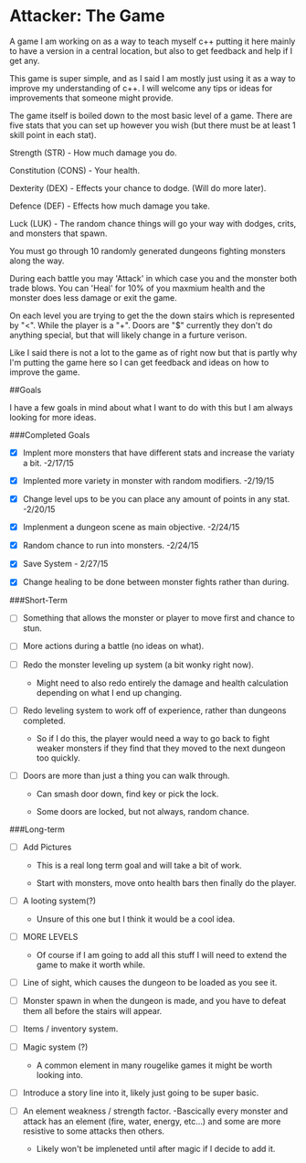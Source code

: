 # Attacker: The Game
A game I am working on as a way to teach myself c++ putting it here mainly to have a version in a central location, but also to get feedback and help if I get any.

This game is super simple, and as I said I am mostly just using it as a way to improve my understanding of c++. I will welcome any tips or ideas for improvements that someone might provide.

The game itself is boiled down to the most basic level of a game. There are five stats that you can set up however you wish (but there must be at least 1 skill point in each stat).

Strength (STR) - How much damage you do.

Constitution (CONS) - Your health.

Dexterity (DEX) - Effects your chance to dodge. (Will do more later).

Defence (DEF) - Effects how much damage you take.

Luck (LUK) - The random chance things will go your way with dodges, crits, and monsters that spawn.



You must go through 10 randomly generated dungeons fighting monsters along the way.

During each battle you may 'Attack' in which case you and the monster both trade blows. You can 'Heal' for 10% of you maxmium health and the monster does less damage or exit the game.

On each level you are trying to get the the down stairs which is represented by "<". While the player is a "+". Doors are "$" currently they don't do anything special, but that will likely change in a furture verison.

Like I said there is not a lot to the game as of right now but that is partly why I'm putting the game here so I can get feedback and ideas on how to improve the game.

##Goals

I have a few goals in mind about what I want to do with this but I am always looking for more ideas.

###Completed Goals

- [x] Implent more monsters that have different stats and increase the variaty a bit. -2/17/15

- [x] Implented more variety in monster with random modifiers. -2/19/15

- [x] Change level ups to be you can place any amount of points in any stat. -2/20/15

- [x] Implenment a dungeon scene as main objective. -2/24/15

- [x] Random chance to run into monsters. -2/24/15

- [x] Save System - 2/27/15

- [x] Change healing to be done between monster fights rather than during.

###Short-Term

- [ ] Something that allows the monster or player to move first and chance to stun.

- [ ] More actions during a battle (no ideas on what).

- [ ] Redo the monster leveling up system (a bit wonky right now).

  - Might need to also redo entirely the damage and health calculation depending on what I end up changing.

- [ ] Redo leveling system to work off of experience, rather than dungeons completed.
  - So if I do this, the player would need a way to go back to fight weaker monsters if they find that they moved to the next dungeon too quickly.


- [ ] Doors are more than just a thing you can walk through.

  - Can smash door down, find key or pick the lock.
  
  - Some doors are locked, but not always, random chance.

###Long-term

- [ ] Add Pictures 

  - This is a real long term goal and will take a bit of work.
  
  - Start with monsters, move onto health bars then finally do the player.

- [ ] A looting system(?) 

  - Unsure of this one but I think it would be a cool idea.
  
- [ ] MORE LEVELS

  - Of course if I am going to add all this stuff I will need to extend the game to make it worth while.

- [ ] Line of sight, which causes the dungeon to be loaded as you see it.

- [ ] Monster spawn in when the dungeon is made, and you have to defeat them all before the stairs will appear.

- [ ] Items / inventory system.

- [ ] Magic system (?)
  - A common element in many rougelike games it might be worth looking into.

- [ ] Introduce a story line into it, likely just going to be super basic.

- [ ] An element weakness / strength factor.
  -Bascically every monster and attack has an element (fire, water, energy, etc...) and some are more resistive to some attacks then others. 
  - Likely won't be impleneted until after magic if I decide to add it.
